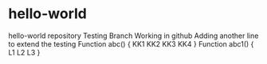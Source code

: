 # hello-world
hello-world repository
Testing Branch Working in github
Adding another line to extend the testing
Function abc()
{
KK1
KK2
KK3
KK4
}
Function abc1()
{
L1
L2
L3
}
